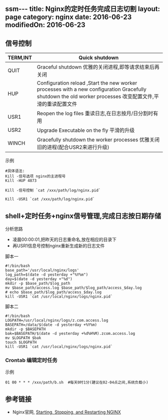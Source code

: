 ssm---
title: Nginx的定时任务完成日志切割
layout: page
category: nginx
date: 2016-06-23
modifiedOn: 2016-06-23
---

## 信号控制

| TERM,INT   | Quick shutdown   | 
| --------   | -----  | 
| QUIT        |  Graceful shutdown  优雅的关闭进程,即等请求结束后再关闭 |   
| HUP         |  Configuration reload ,Start the new worker processes with a new configuration Gracefully shutdown the old worker processes 改变配置文件,平滑的重读配置文件   |   
| USR1        |   Reopen the log files 重读日志,在日志按月/日分割时有用    |  
| USR2        |  Upgrade Executable on the fly 平滑的升级                |
| WINCH       |  Gracefully shutdown the worker processes 优雅关闭旧的进程(配合USR2来进行升级)     |

示例

```shell
#具体语法:
Kill -信号选项 nginx的主进程号
Kill -HUP 4873
 
Kill -信号控制 `cat /xxx/path/log/nginx.pid`
 
Kill -USR1 `cat /xxx/path/log/nginx.pid`
```


## shell+定时任务+nginx信号管理,完成日志按日期存储

分析思路

- 凌晨00:00:01,把昨天的日志重命名,放在相应的目录下
- 再USR1信息号控制nginx重新生成新的日志文件

脚本一

```shell
#!/bin/bash
base_path='/usr/local/nginx/logs'
log_path=$(date -d yesterday +"%Y%m")
day=$(date -d yesterday +"%d")
mkdir -p $base_path/$log_path
mv $base_path/access.log $base_path/$log_path/access_$day.log
# echo $base_path/$log_path/access_$day.log
kill -USR1 `cat /usr/local/nginx/logs/nginx.pid`

```

脚本二

```shell
#!/bin/bash
LOGPATH=/usr/local/nginx/logs/z.com.access.log
BASEPATH=/data/$(date -d yesterday +%Y%m)
mkdir -p $BASEPATH
bak=$BASEPATH/$(date -d yesterday +%d%H%M).zcom.access.log
mv $LOGPATH $bak
touch $LOGPATH
kill -USR1 `cat /usr/local/nginx/logs/nginx.pid`

```

### Crontab 编辑定时任务

示例

```shell
01 00 * * * /xxx/path/b.sh  #每天0时1分(建议在02-04点之间,系统负载小)
```

## 参考链接

- Nginx官网, [Starting, Stopping, and Restarting NGINX](https://www.nginx.com/resources/wiki/start/topics/tutorials/commandline/)